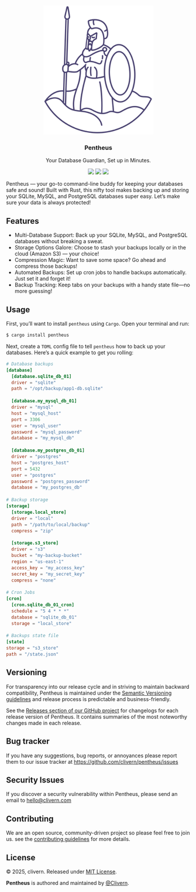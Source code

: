 <p align="center">
    <img src="/static/logo.png" width="300" />
    <h3 align="center">Pentheus</h3>
    <p align="center">Your Database Guardian, Set up in Minutes.</p>
    <p align="center">
        <a href="https://github.com/Clivern/Pentheus/actions"><img src="https://github.com/Clivern/Pentheus/actions/workflows/build.yml/badge.svg"></a>
        <a href="https://github.com/Clivern/Pentheus/releases"><img src="https://img.shields.io/badge/Version-v0.1.0-green.svg"></a>
        <a href="https://github.com/Clivern/Pentheus/blob/main/LICENSE"><img src="https://img.shields.io/badge/LICENSE-MIT-green.svg"></a>
    </p>
</p>

Pentheus — your go-to command-line buddy for keeping your databases safe and sound! Built with Rust, this nifty tool makes backing up and storing your SQLite, MySQL, and PostgreSQL databases super easy. Let’s make sure your data is always protected!

## Features

- Multi-Database Support: Back up your SQLite, MySQL, and PostgreSQL databases without breaking a sweat.
- Storage Options Galore: Choose to stash your backups locally or in the cloud (Amazon S3) — your choice!
- Compression Magic: Want to save some space? Go ahead and compress those backups!
- Automated Backups: Set up cron jobs to handle backups automatically. Just set it and forget it!
- Backup Tracking: Keep tabs on your backups with a handy state file—no more guessing!

## Usage

First, you’ll want to install `pentheus` using `Cargo`. Open your terminal and run:

```zsh
$ cargo install pentheus
```

Next, create a `TOML` config file to tell `pentheus` how to back up your databases. Here’s a quick example to get you rolling:

```toml
# Database backups
[database]
  [database.sqlite_db_01]
  driver = "sqlite"
  path = "/opt/backup/app1-db.sqlite"

  [database.my_mysql_db_01]
  driver = "mysql"
  host = "mysql_host"
  port = 3306
  user = "mysql_user"
  password = "mysql_password"
  database = "my_mysql_db"

  [database.my_postgres_db_01]
  driver = "postgres"
  host = "postgres_host"
  port = 5432
  user = "postgres"
  password = "postgres_password"
  database = "my_postgres_db"

# Backup storage
[storage]
  [storage.local_store]
  driver = "local"
  path = "/path/to/local/backup"
  compress = "zip"

  [storage.s3_store]
  driver = "s3"
  bucket = "my-backup-bucket"
  region = "us-east-1"
  access_key = "my_access_key"
  secret_key = "my_secret_key"
  compress = "none"

# Cron Jobs
[cron]
  [cron.sqlite_db_01_cron]
  schedule = "5 4 * * *"
  database = "sqlite_db_01"
  storage = "local_store"

# Backups state file
[state]
storage = "s3_store"
path = "/state.json"
```


## Versioning

For transparency into our release cycle and in striving to maintain backward compatibility, Pentheus is maintained under the [Semantic Versioning guidelines](https://semver.org/) and release process is predictable and business-friendly.

See the [Releases section of our GitHub project](https://github.com/clivern/pentheus/releases) for changelogs for each release version of Pentheus. It contains summaries of the most noteworthy changes made in each release.


## Bug tracker

If you have any suggestions, bug reports, or annoyances please report them to our issue tracker at https://github.com/clivern/pentheus/issues


## Security Issues

If you discover a security vulnerability within Pentheus, please send an email to [hello@clivern.com](mailto:hello@clivern.com)


## Contributing

We are an open source, community-driven project so please feel free to join us. see the [contributing guidelines](CONTRIBUTING.md) for more details.


## License

© 2025, clivern. Released under [MIT License](https://opensource.org/licenses/mit-license.php).

**Pentheus** is authored and maintained by [@Clivern](http://github.com/clivern).
